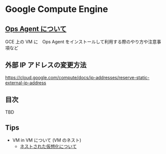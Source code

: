 # Google Compute Engine

## [Ops Agent について](./ops-agent)

GCE 上の VM に　Ops Agent をインストールして利用する際のやり方や注意事項など

## 外部 IP アドレスの変更方法

https://cloud.google.com/compute/docs/ip-addresses/reserve-static-external-ip-address

## 目次

TBD

## Tips

+ VM in VM について (VM のネスト)
  + [ネストされた仮想化について](https://cloud.google.com/compute/docs/instances/nested-virtualization/overview?hl=en)




























